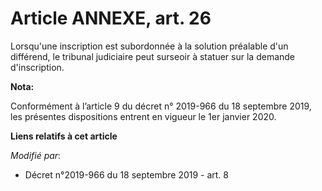 # Article ANNEXE, art. 26

Lorsqu'une inscription est subordonnée à la solution préalable d'un différend, le tribunal judiciaire peut surseoir à statuer
sur la demande d'inscription.

**Nota:**

Conformément à l’article 9 du décret n° 2019-966 du 18 septembre 2019, les présentes dispositions entrent en vigueur le 1er
janvier 2020.

**Liens relatifs à cet article**

_Modifié par_:

  - Décret n°2019-966 du 18 septembre 2019 - art. 8
